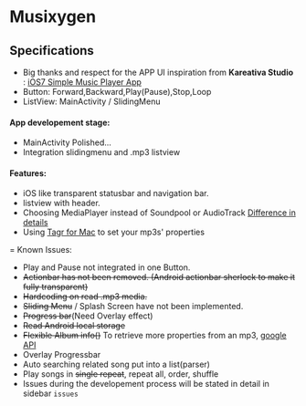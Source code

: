 Musixygen
=========

## Specifications
* Big thanks and respect for the APP UI inspiration from **Kareativa Studio** : [iOS7 Simple Music Player App](https://dribbble.com/shots/1142984-iOS7-Simple-Music-Player-App?list=users&offset=34)
* Button: Forward,Backward,Play(Pause),Stop,Loop
* ListView: MainActivity / SlidingMenu

#### App developement stage:
* MainActivity Polished...
* Integration slidingmenu and .mp3 listview

#### Features:
* iOS like transparent statusbar and navigation bar.
* listview with header.
* Choosing MediaPlayer instead of Soundpool or AudioTrack [Difference in details](http://www.wiseandroid.com/post/2010/07/13/Intro-to-the-three-Android-Audio-APIs.aspx)
* Using [Tagr for Mac](http://www.macupdate.com/app/mac/30610/tagr) to set your mp3s' properties

=
Known Issues:
- Play and Pause not integrated in one Button.
- ~~Actionbar has not been removed. (Android actionbar sherlock to make it fully transparent)~~
- ~~Hardcoding on read .mp3 media.~~
- ~~Sliding Menu~~ / Splash Screen have not been implemented.
- ~~Progress bar~~(Need Overlay effect)
- ~~Read Android local storage~~
- ~~Flexible Album info()~~ To retrieve more properties from an mp3, [google API](http://developer.android.com/reference/android/media/MediaMetadataRetriever.html)
- Overlay Progressbar
- Auto searching related song put into a list(parser)
- Play songs in ~~single repeat~~, repeat all, order, shuffle
- Issues during the developement process will be stated in detail in sidebar `issues`
